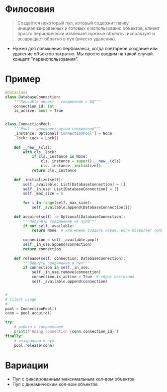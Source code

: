 # Филосовия
> Создаётся некоторый пул, который содержит пачку инициализированных и готовых к использованю объектов, клиент просто периодически извлекает нужные объекты, использует и возвращает обратно в пул (вместо удаления).
* Нужно для повышения перфоманса, когда повторное создание или удаление объектов затратно. Мы просто вводим на такой случай концепт "переиспользования".
# Пример
```py
@dataclass
class DatabaseConnection:
    """Reusable объект - соединение с БД"""
    connection_id: int
    is_active: bool = True


class ConnectionPool:
    """Pool - управляет пулом соединений"""
    _instance: Optional['ConnectionPool'] = None
    _lock: Lock = Lock()
    
    def __new__(cls):
        with cls._lock:
            if cls._instance is None:
                cls._instance = super().__new__(cls)
                cls._instance._initialize()
            return cls._instance
    
    def _initialize(self):
        self._available: List[DatabaseConnection] = []
        self._in_use: List[DatabaseConnection] = []
        self._max_size = 5
        
        for i in range(self._max_size):
            self._available.append(DatabaseConnection(i))
    
    def acquire(self) -> Optional[DatabaseConnection]:
        """Получить соединение из пула"""
        if not self._available:
            return None  # или можно создать новое, если позволяет политика
        
        connection = self._available.pop()
        self._in_use.append(connection)
        return connection
    
    def release(self, connection: DatabaseConnection):
        """Вернуть соединение в пул"""
        if connection in self._in_use:
            self._in_use.remove(connection)
            connection.is_active = True  # сброс состояния
            self._available.append(connection)


#
# Client usage
#
pool = ConnectionPool()
conn = pool.acquire()

try:
    # работа с соединением
    print(f"Using connection {conn.connection_id}")
finally:
    # возвращаем в пул
    pool.release(conn)
```

# Вариации
* Пул с фиксированным максимальным кол-вом объектов
* Пул с динамическим кол-вом объектов
